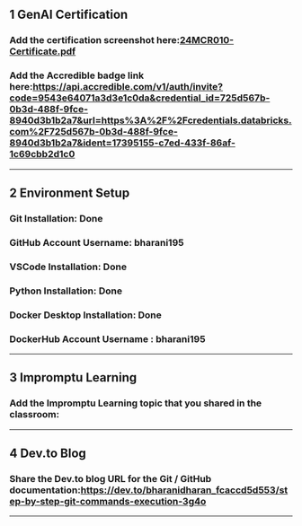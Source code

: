 ## 1 GenAI Certification
### Add the certification screenshot here:[24MCR010-Certificate.pdf](https://github.com/user-attachments/files/19943988/24MCR010-Certificate.pdf)

### Add the Accredible badge link here:https://api.accredible.com/v1/auth/invite?code=9543e64071a3d3e1c0da&credential_id=725d567b-0b3d-488f-9fce-8940d3b1b2a7&url=https%3A%2F%2Fcredentials.databricks.com%2F725d567b-0b3d-488f-9fce-8940d3b1b2a7&ident=17395155-c7ed-433f-86af-1c69cbb2d1c0
-----
## 2 Environment Setup
### Git Installation: Done
### GitHub Account Username: bharani195
### VSCode Installation: Done
### Python Installation: Done
### Docker Desktop Installation: Done
### DockerHub Account Username : bharani195
-----
## 3 Impromptu Learning
### Add the Impromptu Learning topic that you shared in the classroom:
-----
## 4 Dev.to Blog
### Share the Dev.to blog URL for the Git / GitHub documentation:https://dev.to/bharanidharan_fcaccd5d553/step-by-step-git-commands-execution-3g4o
-----
